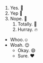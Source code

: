 1. Yes. :metal:
2. Yep :wave:
3. Nope. :muscle:
   1. Totally. :clap:
   2. Hurray. :fire:
* Whoo.:relaxed:
* Woah. :relieved:
  * Okay. :smile:
  * Sure. :heart:
